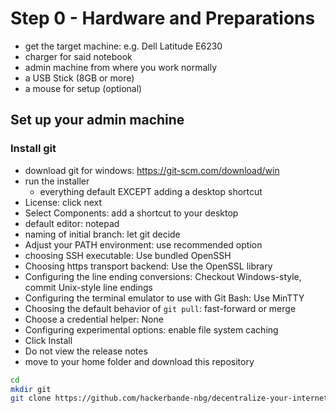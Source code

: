 # Step 0 - Hardware and Preparations

- get the target machine: e.g. Dell Latitude E6230
- charger for said notebook
- admin machine from where you work normally
- a USB Stick (8GB or more)
- a mouse for setup (optional)

## Set up your admin machine

### Install git

- download git for windows: https://git-scm.com/download/win
- run the installer
  - everything default EXCEPT adding a desktop shortcut
- License: click next
- Select Components: add a shortcut to your desktop
- default editor: notepad
- naming of initial branch: let git decide
- Adjust your PATH environment: use recommended option
- choosing SSH executable: Use bundled OpenSSH
- Choosing https transport backend: Use the OpenSSL library
- Configuring the line ending conversions: Checkout Windows-style, commit Unix-style line endings
- Configuring the terminal emulator to use with Git Bash: Use MinTTY
- Choosing the default behavior of `git pull`: fast-forward or merge
- Choose a credential helper: None
- Configuring experimental options: enable file system caching
- Click Install
- Do not view the release notes
- move to your home folder and download this repository
```bash
cd
mkdir git
git clone https://github.com/hackerbande-nbg/decentralize-your-internet.git
```